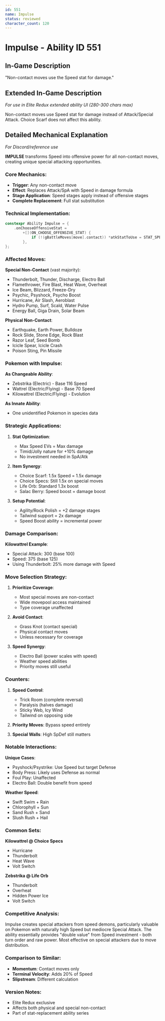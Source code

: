 ```yaml
---
id: 551
name: Impulse
status: reviewed
character_count: 120
---
```


# Impulse - Ability ID 551

## In-Game Description
"Non-contact moves use the Speed stat for damage."

## Extended In-Game Description
*For use in Elite Redux extended ability UI (280-300 chars max)*

Non-contact moves use Speed stat for damage instead of Attack/Special Attack. Choice Scarf does not affect this ability.

## Detailed Mechanical Explanation
*For Discord/reference use*

**IMPULSE** transforms Speed into offensive power for all non-contact moves, creating unique special attacking opportunities.

### Core Mechanics:
- **Trigger**: Any non-contact move
- **Effect**: Replaces Attack/SpA with Speed in damage formula  
- **Stage Application**: Speed stages apply instead of offensive stages
- **Complete Replacement**: Full stat substitution

### Technical Implementation:
```cpp
constexpr Ability Impulse = {
    .onChooseOffensiveStat =
        +[](ON_CHOOSE_OFFENSIVE_STAT) {
            if (!(gBattleMoves[move].contact)) *atkStatToUse = STAT_SPEED;
        },
};
```

### Affected Moves:

**Special Non-Contact** (vast majority):
- Thunderbolt, Thunder, Discharge, Electro Ball
- Flamethrower, Fire Blast, Heat Wave, Overheat
- Ice Beam, Blizzard, Freeze-Dry
- Psychic, Psyshock, Psycho Boost
- Hurricane, Air Slash, Aeroblast
- Hydro Pump, Surf, Scald, Water Pulse
- Energy Ball, Giga Drain, Solar Beam

**Physical Non-Contact**:
- Earthquake, Earth Power, Bulldoze
- Rock Slide, Stone Edge, Rock Blast
- Razor Leaf, Seed Bomb
- Icicle Spear, Icicle Crash
- Poison Sting, Pin Missile

### Pokemon with Impulse:

**As Changeable Ability**:
- Zebstrika (Electric) - Base 116 Speed
- Wattrel (Electric/Flying) - Base 70 Speed
- Kilowattrel (Electric/Flying) - Evolution

**As Innate Ability**:
- One unidentified Pokemon in species data

### Strategic Applications:

1. **Stat Optimization**:
   - Max Speed EVs = Max damage
   - Timid/Jolly nature for +10% damage
   - No investment needed in SpA/Atk

2. **Item Synergy**:
   - Choice Scarf: 1.5x Speed = 1.5x damage
   - Choice Specs: Still 1.5x on special moves
   - Life Orb: Standard 1.3x boost
   - Salac Berry: Speed boost = damage boost

3. **Setup Potential**:
   - Agility/Rock Polish = +2 damage stages
   - Tailwind support = 2x damage
   - Speed Boost ability = incremental power

### Damage Comparison:

**Kilowattrel Example**:
- Special Attack: 300 (base 100)
- Speed: 375 (base 125)
- Using Thunderbolt: 25% more damage with Speed

### Move Selection Strategy:

1. **Prioritize Coverage**:
   - Most special moves are non-contact
   - Wide movepool access maintained
   - Type coverage unaffected

2. **Avoid Contact**:
   - Grass Knot (contact special)
   - Physical contact moves
   - Unless necessary for coverage

3. **Speed Synergy**:
   - Electro Ball (power scales with speed)
   - Weather speed abilities
   - Priority moves still useful

### Counters:

1. **Speed Control**:
   - Trick Room (complete reversal)
   - Paralysis (halves damage)
   - Sticky Web, Icy Wind
   - Tailwind on opposing side

2. **Priority Moves**: Bypass speed entirely

3. **Special Walls**: High SpDef still matters

### Notable Interactions:

**Unique Cases**:
- Psyshock/Psystrike: Use Speed but target Defense
- Body Press: Likely uses Defense as normal
- Foul Play: Unaffected
- Electro Ball: Double benefit from speed

**Weather Speed**:
- Swift Swim + Rain
- Chlorophyll + Sun  
- Sand Rush + Sand
- Slush Rush + Hail

### Common Sets:

**Kilowattrel @ Choice Specs**
- Hurricane
- Thunderbolt
- Heat Wave
- Volt Switch

**Zebstrika @ Life Orb**
- Thunderbolt
- Overheat
- Hidden Power Ice
- Volt Switch

### Competitive Analysis:

Impulse creates special attackers from speed demons, particularly valuable on Pokemon with naturally high Speed but mediocre Special Attack. The ability essentially provides "double value" from Speed investment - both turn order and raw power. Most effective on special attackers due to move distribution.

### Comparison to Similar:
- **Momentum**: Contact moves only
- **Terminal Velocity**: Adds 20% of Speed
- **Slipstream**: Different calculation

### Version Notes:
- Elite Redux exclusive
- Affects both physical and special non-contact
- Part of stat-replacement ability series